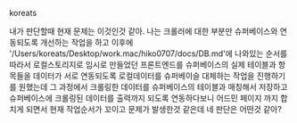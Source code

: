 koreats

내가 판단할때 현재 문제는 이것인것 같아. 나는 크롤러에 대한 부분만 슈퍼베이스와 연동되도록 개선하는 작업을 하고 이후에 '/Users/koreats/Desktop/work.mac/hiko0707/docs/DB.md'에 나와있는 순서를 따라서 로컬스토리지로 임시로 만들었던 프론트엔드를 슈퍼베이스의 실제 테이블과 항목들을 데이터가 서로 연동되도록 로컬데이터를 슈퍼베이슬 대체하는 작업을 진행하기를 원했는데 그 과정에서 크롤링한 데이터를 슈퍼베이스의 테이블과 매칭해서 저장하고 슈퍼베이스에 크롤링된 데이터를 출력까지 되도록 연동하다보니 어드민 페이지 까지 합치게 되면서 현재 작업순서가 꼬이고 문제가 발생한것 같은데 네 판단은 어떤것 같아?
